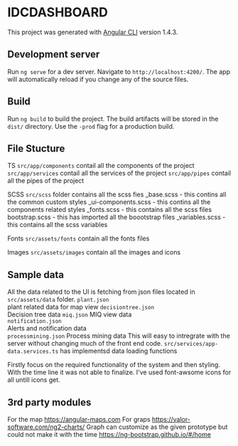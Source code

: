 # IDCDASHBOARD

This project was generated with [Angular CLI](https://github.com/angular/angular-cli) version 1.4.3.

## Development server

Run `ng serve` for a dev server. Navigate to `http://localhost:4200/`. The app will automatically reload if you change any of the source files.

## Build

Run `ng build` to build the project. The build artifacts will be stored in the `dist/` directory. Use the `-prod` flag for a production build.

## File Stucture 
TS
`src/app/components` contail all the components of the project
`src/app/services` contail all the services of the project
`src/app/pipes` contail all the pipes of the project

SCSS
`src/scss` folder contains all the scss fies
_base.scss - this contins all the common custom styles 
_ui-components.scss - this contins all the components related styles
_fonts.scss - this contains all the scss files
bootstrap.scss - this has imported all the boootstrap files
_variables.scss - this contains all the scss variables

Fonts
`src/assets/fonts` contain all the fonts files

Images
`src/assets/images` contain all the images and icons

## Sample data
 All the data related to the UI is fetching from json files located in `src/assets/data` folder.
 `plant.json`              
    plant related data for map view 
 `decisiontree.json`  
    Decision tree data
 `miq.json` 
    MIQ view data               
 `notification.json`  
    Alerts and notification data     
 `processmining.json`
    Process mining data
This will easy to intregrate with the server without changing much of the front end code.
`src/services/app-data.services.ts` has implementsd data loading functions

Firstly focus on the required functionality of the system and then styling. With the time line it was not able to finalize.
I've used font-awsome icons for all untill icons get. 

## 3rd party modules
For the map https://angular-maps.com
For graps https://valor-software.com/ng2-charts/
Graph can customize as the given prototype but could not make it with the time
https://ng-bootstrap.github.io/#/home


